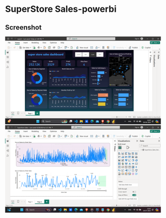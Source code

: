 # SuperStore Sales-powerbi

## Screenshot

![Screenshot](SuperStore_Sales.png)
![Screenshot](graph.png)